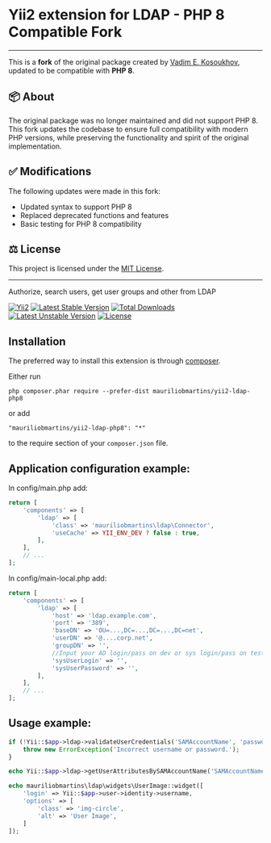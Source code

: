 # Yii2 extension for LDAP - PHP 8 Compatible Fork
---
This is a **fork** of the original package created by [Vadim E. Kosoukhov](https://github.com/kosoukhov/yii2-ldap), updated to be compatible with **PHP 8**.

## 📦 About

The original package was no longer maintained and did not support PHP 8. This fork updates the codebase to ensure full compatibility with modern PHP versions, while preserving the functionality and spirit of the original implementation.

## ✅ Modifications

The following updates were made in this fork:

- Updated syntax to support PHP 8
- Replaced deprecated functions and features
- Basic testing for PHP 8 compatibility

## ⚖ License

This project is licensed under the [MIT License](./LICENSE).

---

Authorize, search users, get user groups and other from LDAP

[![Yii2](https://img.shields.io/badge/Powered_by-Yii_Framework-green.svg?style=flat)](http://www.yiiframework.com/)
[![Latest Stable Version](https://poser.pugx.org/mauriliobmartins/ldap/v/stable)](https://packagist.org/packages/mauriliobmartins/ldap)
[![Total Downloads](https://poser.pugx.org/mauriliobmartins/ldap/downloads)](https://packagist.org/packages/mauriliobmartins/ldap)
[![Latest Unstable Version](https://poser.pugx.org/mauriliobmartins/ldap/v/unstable)](https://packagist.org/packages/mauriliobmartins/ldap)
[![License](https://poser.pugx.org/mauriliobmartins/ldap/license)](https://packagist.org/packages/mauriliobmartins/ldap)

Installation
------------

The preferred way to install this extension is through [composer](http://getcomposer.org/download/).

Either run

```
php composer.phar require --prefer-dist mauriliobmartins/yii2-ldap-php8
```

or add

```
"mauriliobmartins/yii2-ldap-php8": "*"
```

to the require section of your `composer.json` file.

Application configuration example:
----------------------------------
In config/main.php add:  
```php
return [
    'components' => [
        'ldap' => [
            'class' => 'mauriliobmartins\ldap\Connector',
            'useCache' => YII_ENV_DEV ? false : true,
        ],
    ],
    // ...
];
```

In config/main-local.php add:  

```php
return [
    'components' => [
        'ldap' => [
            'host' => 'ldap.example.com',
            'port' => '389',
            'baseDN' => 'OU=...,DC=...,DC=...,DC=net',
            'userDN' => '@....corp.net',
            'groupDN' => '',
            //Input your AD login/pass on dev or sys login/pass on test/prod servers
            'sysUserLogin' => '',
            'sysUserPassword' => '',
        ],
    ],
    // ...
];
```

Usage example:
--------------
```php
if (!Yii::$app->ldap->validateUserCredentials('SAMAccountName', 'password')) {
    throw new ErrorException('Incorrect username or password.');
}
```

```php
echo Yii::$app->ldap->getUserAttributesBySAMAccountName('SAMAccountName', ['mail', 'sn', 'givenname', 'middlename']);
```

```php
echo mauriliobmartins\ldap\widgets\UserImage::widget([
    'login' => Yii::$app->user->identity->username,
    'options' => [
        'class' => 'img-circle',
        'alt' => 'User Image',
    ]
]);
```   

